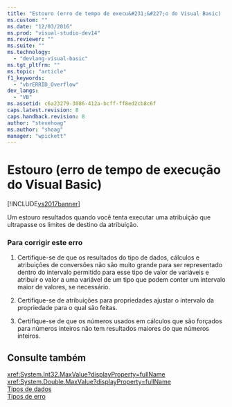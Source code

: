 ```yaml
---
title: "Estouro (erro de tempo de execu&#231;&#227;o do Visual Basic) | Microsoft Docs"
ms.custom: ""
ms.date: "12/03/2016"
ms.prod: "visual-studio-dev14"
ms.reviewer: ""
ms.suite: ""
ms.technology: 
  - "devlang-visual-basic"
ms.tgt_pltfrm: ""
ms.topic: "article"
f1_keywords: 
  - "vbrERRID_Overflow"
dev_langs: 
  - "VB"
ms.assetid: c6a23279-3086-412a-bcff-ff8ed2cb8c6f
caps.latest.revision: 8
caps.handback.revision: 8
author: "stevehoag"
ms.author: "shoag"
manager: "wpickett"
---
```

# Estouro (erro de tempo de execu&#231;&#227;o do Visual Basic)
[!INCLUDE[vs2017banner](../../../csharp/includes/vs2017banner.md)]

Um estouro resultados quando você tenta executar uma atribuição que ultrapasse os limites de destino da atribuição.  
  
### Para corrigir este erro  
  
1.  Certifique\-se de que os resultados do tipo de dados, cálculos e atribuições de conversões não são muito grande para ser representado dentro do intervalo permitido para esse tipo de valor de variáveis e atribuir o valor a uma variável de um tipo que podem conter um intervalo maior de valores, se necessário.  
  
2.  Certifique\-se de atribuições para propriedades ajustar o intervalo da propriedade para o qual são feitas.  
  
3.  Certifique\-se de que os números usados em cálculos que são forçados para números inteiros não tem resultados maiores do que números inteiros.  
  
## Consulte também  
 <xref:System.Int32.MaxValue?displayProperty=fullName>   
 <xref:System.Double.MaxValue?displayProperty=fullName>   
 [Tipos de dados](../../../visual-basic/language-reference/data-types/data-type-summary.md)   
 [Tipos de erro](../../../visual-basic/programming-guide/language-features/error-types.md)